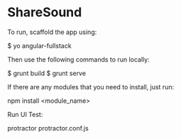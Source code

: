 ShareSound
==========

To run, scaffold the app using:

$ yo angular-fullstack

Then use the following commands to run locally:

$ grunt build
$ grunt serve

If there are any modules that you need to install, just run:

npm install <module_name>


Run UI Test: 

protractor protractor.conf.js 
